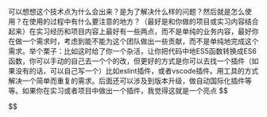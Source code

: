 可以想想这个技术点为什么会出来？是为了解决什么样的问题？然后就是怎么使用？在使用的过程中有什么要注意的地方？（最好是和你做的项目或实习内容结合起来）在实习经历和项目内容上最好有一些两点，而不是单纯的业务内容，最好你在做一个需求时，考虑到能不能为这个团队做出一些贡献，而不是单纯地完成这个需求。举个栗子：比如这时给了你一个杂活，让你把代码中地ES5函数转换成ES6函数，你可以手动的自己去一个个的改，但更好的方式是你可以去找一个插件（如果没有的话，可以自己写一个）比如eslint插件，或者vscode插件。用工具的方式解决一个简单而重复的需求。后面还可以涉及到版本升级，做自动国际化插件等等。如果你在实习或者项目中做出一个插件，我觉得这就是一个亮点
$$

$$


